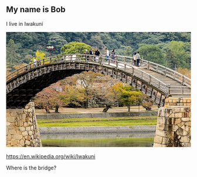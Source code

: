 
## My name is Bob

I live in Iwakuni

[![bridge](kintaibridge.jpg)](https://en.wikipedia.org/wiki/Iwakuni)

<https://en.wikipedia.org/wiki/Iwakuni>

Where is the bridge?
